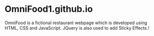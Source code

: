 # OmniFood1.github.io
OmniFood is a fictional restaurant webpage which is developed using HTML, CSS and JavaScript.
JQuery is also used to add Sticky Effects.!
